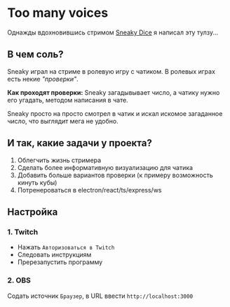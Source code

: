 # Too many voices

Однажды вдохновившись стримом [Sneaky Dice](https://www.twitch.tv/videos/2233652381) я написал эту тулзу...

## В чем соль?

Sneaky играл на стриме в ролевую игру с чатиком. В ролевых играх есть некие *"проверки"*.

**Как проходят проверки:** Sneaky загадывывает число, а чатику нужно его угадать, методом написания в чате.

Sneaky просто на просто смотрел в чатик и искал искомое загаданное число, что выглядит мега не удобно.

## И так, какие задачи у проекта?
1. Облегчить жизнь стримера
2. Сделать более информативную визуализацию для чатика
3. Добавить больше вариантов проверки (к примеру возможность кинуть кубы)
4. Потренероваться в electron/react/ts/express/ws

## Настройка
### 1. Twitch
* Нажать `Авторизоваться в Twitch`
* Следовать инструкциям
* Пререзапустить программу
  
### 2. OBS
Содать источник `Браузер`, в URL ввести `http://localhost:3000`

